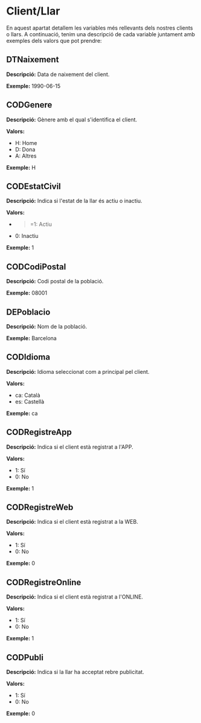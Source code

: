 # Client/Llar

En aquest apartat detallem les variables més rellevants dels nostres clients o llars. A continuació, tenim una descripció de cada variable juntament amb exemples dels valors que pot prendre:

## DTNaixement

**Descripció:** Data de naixement del client.

**Exemple:** 1990-06-15

## CODGenere

**Descripció:** Gènere amb el qual s'identifica el client.

**Valors:**
- H: Home
- D: Dona
- A: Altres

**Exemple:** H

## CODEstatCivil

**Descripció:** Indica si l'estat de la llar és actiu o inactiu.

**Valors:**
- >=1: Actiu
- 0: Inactiu

**Exemple:** 1

## CODCodiPostal

**Descripció:** Codi postal de la població.

**Exemple:** 08001

## DEPoblacio

**Descripció:** Nom de la població.

**Exemple:** Barcelona

## CODIdioma

**Descripció:** Idioma seleccionat com a principal pel client.

**Valors:**
- ca: Català
- es: Castellà

**Exemple:** ca

## CODRegistreApp

**Descripció:** Indica si el client està registrat a l'APP.

**Valors:**
- 1: Sí
- 0: No

**Exemple:** 1

## CODRegistreWeb

**Descripció:** Indica si el client està registrat a la WEB.

**Valors:**
- 1: Sí
- 0: No

**Exemple:** 0

## CODRegistreOnline

**Descripció:** Indica si el client està registrat a l'ONLINE.

**Valors:**
- 1: Sí
- 0: No

**Exemple:** 1

## CODPubli

**Descripció:** Indica si la llar ha acceptat rebre publicitat.

**Valors:**
- 1: Sí
- 0: No

**Exemple:** 0
